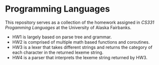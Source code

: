 # Programming Languages
This repository serves as a collection of the homework assigned in <i>CS331 Progamming Languages</i> at the University of Alaska Fairbanks.

<ul>
  <li> HW1 is largely based on parse tree and grammar.</li>
  <li> HW2 is comprised of multiple math based functions and coroutines.</li>
  <li> HW3 is a lexer that takes different strings and returns the category of each character in the returned lexeme string. </li>
  <li> HW4 is a parser that interprets the lexeme string returned by HW3. </li>
</ul>
